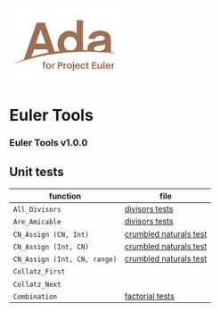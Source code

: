 <img src="../Ada_for_Project_Euler.png" width="200" />


# Euler Tools
### Euler Tools v1.0.0

## Unit tests

| function                     | file                                                     |
| ---------------------------- | -------------------------------------------------------- |
| `All_Divisors`               | [divisors tests](src/divisors_tests.adb)                 |
| `Are_Amicable`               | [divisors tests](src/divisors_tests.adb)                 |
| `CN_Assign (CN, Int)`        | [crumbled naturals test](src/crumbled_natural_tests.adb) |
| `CN_Assign (Int, CN)`        | [crumbled naturals test](src/crumbled_natural_tests.adb) |
| `CN_Assign (Int, CN, range)` | [crumbled naturals test](src/crumbled_natural_tests.adb) |
| `Collatz_First`              |                                                          |
| `Collatz_Next`               |                                                          |
| `Combination`                | [factorial tests](src/factorial_tests.adb)               |